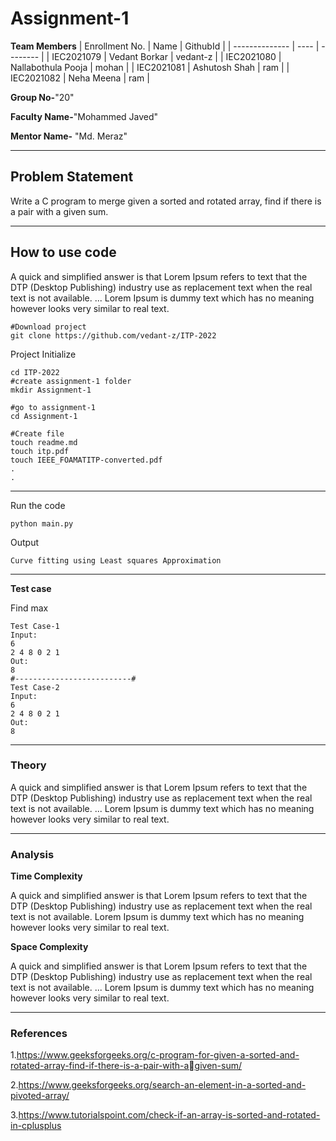 # Assignment-1

**Team Members**
|   Enrollment No.  |   Name   | GithubId |
|   --------------  |   ----   | -------- |
|    IEC2021079  |   Vedant Borkar | vedant-z |
|    IEC2021080  |   Nallabothula Pooja | mohan | 
|    IEC2021081  |   Ashutosh Shah | ram  |
|    IEC2021082  |   Neha Meena | ram  |

**Group No-**"20"

**Faculty Name-**"Mohammed Javed"

**Mentor Name-** "Md. Meraz"

---
## Problem Statement
Write a C program to merge given a sorted and rotated array, find if there is a pair with a given sum.

---
## How to use code
A quick and simplified answer is that Lorem Ipsum refers to text that the DTP (Desktop Publishing) industry use as replacement text when the real text is not available. ... Lorem Ipsum is dummy text which has no meaning however looks very similar to real text.
```
#Download project
git clone https://github.com/vedant-z/ITP-2022
```
Project Initialize 
```
cd ITP-2022
#create assignment-1 folder
mkdir Assignment-1

#go to assignment-1
cd Assignment-1

#Create file
touch readme.md
touch itp.pdf
touch IEEE_FOAMATITP-converted.pdf
.
.
```
---

Run the code
```
python main.py
```
Output
```
Curve fitting using Least squares Approximation
```
---

**Test case**

Find max
```
Test Case-1
Input:
6
2 4 8 0 2 1
Out:
8
#--------------------------#
Test Case-2
Input:
6
2 4 8 0 2 1
Out:
8
```

---

### Theory
A quick and simplified answer is that Lorem Ipsum refers to text that the DTP (Desktop Publishing) industry use as replacement text when the real text is not available. ... Lorem Ipsum is dummy text which has no meaning however looks very similar to real text.

---

### Analysis

**Time Complexity**

A quick and simplified answer is that Lorem Ipsum refers to text that the DTP (Desktop Publishing) industry use as replacement text when the real text is not available. Lorem Ipsum is dummy text which has no meaning however looks very similar to real text.

**Space Complexity**

A quick and simplified answer is that Lorem Ipsum refers to text that the DTP (Desktop Publishing) industry use as replacement text when the real text is not available. ... Lorem Ipsum is dummy text which has no meaning however looks very similar to real text.

---

### References

1.https://www.geeksforgeeks.org/c-program-for-given-a-sorted-and-rotated-array-find-if-there-is-a-pair-with-agiven-sum/

2.https://www.geeksforgeeks.org/search-an-element-in-a-sorted-and-pivoted-array/

3.https://www.tutorialspoint.com/check-if-an-array-is-sorted-and-rotated-in-cplusplus
